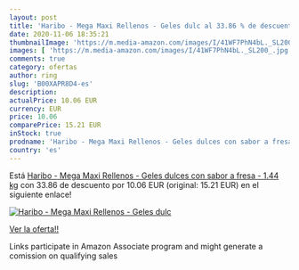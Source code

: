 ```yaml
---
layout: post
title: 'Haribo - Mega Maxi Rellenos - Geles dulc al 33.86 % de descuento'
date: 2020-11-06 18:35:21
thumbnailImage: 'https://m.media-amazon.com/images/I/41WF7PhN4bL._SL200_.jpg'
images: [ 'https://m.media-amazon.com/images/I/41WF7PhN4bL._SL200_.jpg' ]
comments: true
category: ofertas
author: ring
slug: 'B00XAPR8D4-es'
description:
actualPrice: 10.06 EUR
currency: EUR
price: 10.06
comparePrice: 15.21 EUR
inStock: true
prodname: 'Haribo - Mega Maxi Rellenos - Geles dulces con sabor a fresa - 1.44 kg'
country: 'es'
---
```


Está [Haribo - Mega Maxi Rellenos - Geles dulces con sabor a fresa - 1.44 kg](https://www.amazon.es/dp/B00XAPR8D4/?tag=tolees-21) con 33.86 de descuento por 10.06 EUR (original: 15.21 EUR) en el siguiente enlace!

[![Haribo - Mega Maxi Rellenos - Geles dulc](https://m.media-amazon.com/images/I/41WF7PhN4bL._SL200_.jpg)](https://www.amazon.es/dp/B00XAPR8D4/?tag=tolees-21)

[Ver la oferta!!](https://www.amazon.es/dp/B00XAPR8D4/?tag=tolees-21)

Links participate in Amazon Associate program and might generate a comission on qualifying sales


